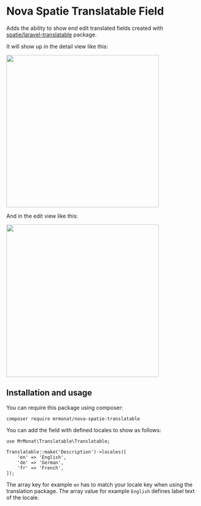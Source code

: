# Nova Spatie Translatable Field

Adds the ability to show end edit translated fields created with [spatie/laravel-translatable](https://github.com/spatie/laravel-translatable) package.

It will show up in the detail view like this:

<img width="400" src="https://mrmonat.de/github/images/nova-spatie-translatable-details.png">

And in the edit view like this:

<img width="400" src="https://mrmonat.de/github/images/nova-spatie-translatable-edit.png">

## Installation and usage

You can require this package using composer:

```
composer require mrmonat/nova-spatie-translatable
```

You can add the field with defined locales to show as follows:

```
use MrMonat\Translatable\Translatable;

Translatable::make('Description')->locales([
    'en' => 'English',
    'de' => 'German',
    'fr' => 'French',
]);
```

The array key for example ```en``` has to match your locale key when using the translation package. The array value for example ```English``` defines label text of the locale.

